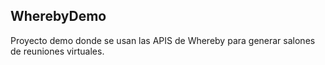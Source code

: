 ## WherebyDemo

Proyecto demo donde se usan las APIS de Whereby para generar salones de reuniones virtuales.
